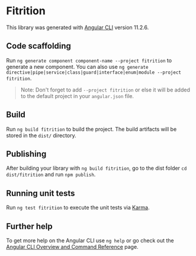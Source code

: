 # Fitrition

This library was generated with [Angular CLI](https://github.com/angular/angular-cli) version 11.2.6.

## Code scaffolding

Run `ng generate component component-name --project fitrition` to generate a new component. You can also use `ng generate directive|pipe|service|class|guard|interface|enum|module --project fitrition`.

> Note: Don't forget to add `--project fitrition` or else it will be added to the default project in your `angular.json` file.

## Build

Run `ng build fitrition` to build the project. The build artifacts will be stored in the `dist/` directory.

## Publishing

After building your library with `ng build fitrition`, go to the dist folder `cd dist/fitrition` and run `npm publish`.

## Running unit tests

Run `ng test fitrition` to execute the unit tests via [Karma](https://karma-runner.github.io).

## Further help

To get more help on the Angular CLI use `ng help` or go check out the [Angular CLI Overview and Command Reference](https://angular.io/cli) page.
